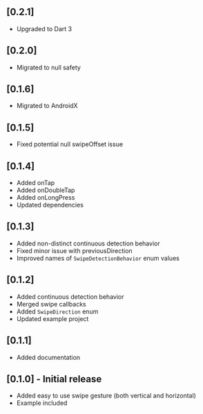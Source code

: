 ## [0.2.1]

* Upgraded to Dart 3

## [0.2.0]

* Migrated to null safety

## [0.1.6]

* Migrated to AndroidX

## [0.1.5]

* Fixed potential null swipeOffset issue

## [0.1.4]

* Added onTap
* Added onDoubleTap
* Added onLongPress
* Updated dependencies

## [0.1.3]

* Added non-distinct continuous detection behavior
* Fixed minor issue with previousDirection
* Improved names of `SwipeDetectionBehavior` enum values

## [0.1.2]

* Added continuous detection behavior
* Merged swipe callbacks
* Added `SwipeDirection` enum
* Updated example project

## [0.1.1]

* Added documentation

## [0.1.0] - Initial release

* Added easy to use swipe gesture (both vertical and horizontal)
* Example included
